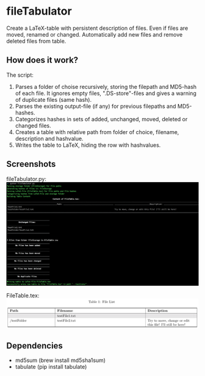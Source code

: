 # fileTabulator
Create a LaTeX-table with persistent description of files. Even if files are moved, renamed or changed. Automatically add new files and remove deleted files from table. 

## How does it work?
The script: 
1. Parses a folder of choise recursively, storing the filepath and MD5-hash of each file. It ignores empty files, ".DS-store"-files and gives a warning of duplicate files (same hash).  
2. Parses the existing output-file (if any) for previous filepaths and MD5-hashes. 
3. Categorizes hashes in sets of added, unchanged, moved, deleted or changed files. 
4. Creates a table with relative path from folder of choice, filename, description and hashvalue. 
5. Writes the table to LaTeX, hiding the row with hashvalues. 

## Screenshots
fileTabulator.py: 
![alt text](https://github.com/eivinskr/fileTabulator/blob/master/images/Screenshot%20fileTabulator.png?raw=true "Screenshot of fileTabulator.py")


FileTable.tex: 
![alt text](https://github.com/eivinskr/fileTabulator/blob/master/images/Screenshot%20FileTable.png?raw=true "Screenshot of FileTable.tex")

## Dependencies
- md5sum (brew install md5sha1sum)
- tabulate (pip install tabulate)
